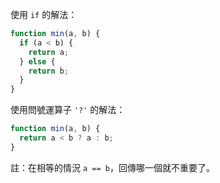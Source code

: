 使用 `if` 的解法：

```js
function min(a, b) {
  if (a < b) {
    return a;
  } else {
    return b;
  }
}
```

使用問號運算子 `'?'` 的解法：

```js
function min(a, b) {
  return a < b ? a : b;
}
```

註：在相等的情況 `a == b`，回傳哪一個就不重要了。

